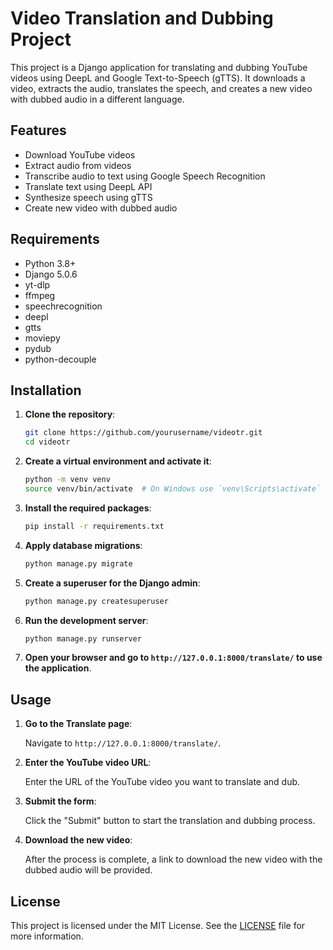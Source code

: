 # Video Translation and Dubbing Project

This project is a Django application for translating and dubbing YouTube videos using DeepL and Google Text-to-Speech (gTTS). It downloads a video, extracts the audio, translates the speech, and creates a new video with dubbed audio in a different language.

## Features

- Download YouTube videos
- Extract audio from videos
- Transcribe audio to text using Google Speech Recognition
- Translate text using DeepL API
- Synthesize speech using gTTS
- Create new video with dubbed audio

## Requirements

- Python 3.8+
- Django 5.0.6
- yt-dlp
- ffmpeg
- speechrecognition
- deepl
- gtts
- moviepy
- pydub
- python-decouple

## Installation

1. **Clone the repository**:

    ```bash
    git clone https://github.com/yourusername/videotr.git
    cd videotr
    ```

2. **Create a virtual environment and activate it**:

    ```bash
    python -m venv venv
    source venv/bin/activate  # On Windows use `venv\Scripts\activate`
    ```

3. **Install the required packages**:

    ```bash
    pip install -r requirements.txt
    ```

4. **Apply database migrations**:

    ```bash
    python manage.py migrate
    ```

5. **Create a superuser for the Django admin**:

    ```bash
    python manage.py createsuperuser
    ```

6. **Run the development server**:

    ```bash
    python manage.py runserver
    ```

7. **Open your browser and go to `http://127.0.0.1:8000/translate/` to use the application**.

## Usage

1. **Go to the Translate page**:

    Navigate to `http://127.0.0.1:8000/translate/`.

2. **Enter the YouTube video URL**:

    Enter the URL of the YouTube video you want to translate and dub.

3. **Submit the form**:

    Click the "Submit" button to start the translation and dubbing process.

4. **Download the new video**:

    After the process is complete, a link to download the new video with the dubbed audio will be provided.

## License

This project is licensed under the MIT License. See the [LICENSE](LICENSE) file for more information.

